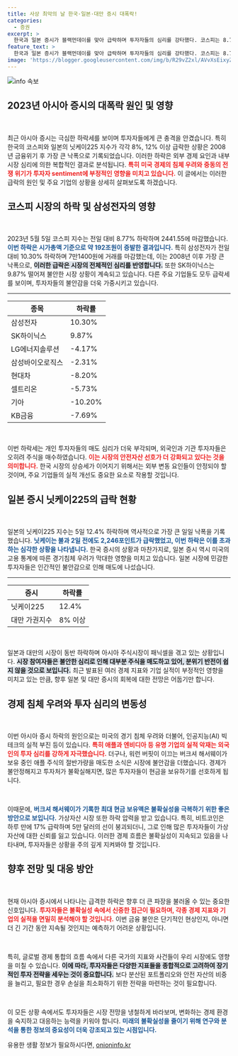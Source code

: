 ```yaml
---
title: 사상 최악의 날 한국·일본·대만 증시 대폭락!
categories:
  - 증권
excerpt: >
  한국과 일본 증시가 블랙먼데이를 맞아 급락하며 투자자들의 심리를 강타했다. 코스피는 8.77% 하락, 삼성전자는 10.30% 급락하는 등 사상 최대 폭의 하락세를 기록했다. 미국 경기 침체 우려와 중동 전쟁 위기가 투자 심리를 더욱 악화시키고 있다.
feature_text: >
  한국과 일본 증시가 블랙먼데이를 맞아 급락하며 투자자들의 심리를 강타했다. 코스피는 8.77% 하락, 삼성전자는 10.30% 급락하는 등 사상 최대 폭의 하락세를 기록했다. 미국 경기 침체 우려와 중동 전쟁 위기가 투자 심리를 더욱 악화시키고 있다.
image: 'https://blogger.googleusercontent.com/img/b/R29vZ2xl/AVvXsEixyZcFfHzMRdzZMjFBmAUKJYCLCGyLL1o632UiGVXcaFdKo_bkvkuCioo0uUKlGfBVcT3P84aROyZIXSBEx3Aw5nCQ3pTgDom1WDC4m8eifvWiAmWEEVb4x6G_l8C0QH225ldMjyaFvpxGEBGNO37VmDTDMHGhJPq73UglMfDca1-0aw/s1600/blogspot.png'
---
```


<p><img src="https://blogger.googleusercontent.com/img/b/R29vZ2xl/AVvXsEixyZcFfHzMRdzZMjFBmAUKJYCLCGyLL1o632UiGVXcaFdKo_bkvkuCioo0uUKlGfBVcT3P84aROyZIXSBEx3Aw5nCQ3pTgDom1WDC4m8eifvWiAmWEEVb4x6G_l8C0QH225ldMjyaFvpxGEBGNO37VmDTDMHGhJPq73UglMfDca1-0aw/s1600/blogspot.png" alt="info 속보" /></p>

<h2 data-ke-size="size26">2023년 아시아 증시의 대폭락 원인 및 영향</h2>

<p data-ke-size="size16">&nbsp;</p>

<p>최근 아시아 증시는 극심한 하락세를 보이며 투자자들에게 큰 충격을 안겼습니다. 특히 한국의 코스피와 일본의 닛케이225 지수가 각각 8%, 12% 이상 급락한 상황은 2008년 금융위기 후 가장 큰 낙폭으로 기록되었습니다. 이러한 하락은 외부 경제 요인과 내부 시장 심리에 의한 복합적인 결과로 분석됩니다. <b><span style="color: #ee2323;">특히 미국 경제의 침체 우려와 중동의 전쟁 위기가 투자자 sentiment에 부정적인 영향을 미치고 있습니다.</span></b> 이 글에서는 이러한 급락의 원인 및 주요 기업의 상황을 상세히 살펴보도록 하겠습니다.</p>

<h2 data-ke-size="size26">코스피 시장의 하락 및 삼성전자의 영향</h2>

<p data-ke-size="size16">&nbsp;</p>

<p>2023년 5월 5일 코스피 지수는 전일 대비 8.77% 하락하며 2441.55에 마감했습니다. <b><span style="color: #1a5490;">이번 하락은 시가총액 기준으로 약 192조원이 증발한 결과입니다.</span></b> 특히 삼성전자가 전일 대비 10.30% 하락하며 7만1400원에 거래를 마감했는데, 이는 2008년 이후 가장 큰 낙폭으로, <b><span style="background-color: #21538527;">이러한 급락은 시장의 전체적인 심리를 반영합니다.</span></b> 또한 SK하이닉스는 9.87% 떨어져 불안한 시장 상황이 계속되고 있습니다. 다른 주요 기업들도 모두 급락세를 보이며, 투자자들의 불안감을 더욱 가중시키고 있습니다.</p>

<hr>

<table>
    <thead>
        <tr>
            <th>종목</th>
            <th>하락률</th>
        </tr>
    </thead>
    <tbody>
        <tr>
            <td>삼성전자</td>
            <td>10.30%</td>
        </tr>
        <tr>
            <td>SK하이닉스</td>
            <td>9.87%</td>
        </tr>
        <tr>
            <td>LG에너지솔루션</td>
            <td>-4.17%</td>
        </tr>
        <tr>
            <td>삼성바이오로직스</td>
            <td>-2.31%</td>
        </tr>
        <tr>
            <td>현대차</td>
            <td>-8.20%</td>
        </tr>
        <tr>
            <td>셀트리온</td>
            <td>-5.73%</td>
        </tr>
        <tr>
            <td>기아</td>
            <td>-10.20%</td>
        </tr>
        <tr>
            <td>KB금융</td>
            <td>-7.69%</td>
        </tr>
    </tbody>
</table>

<p data-ke-size="size16">&nbsp;</p>

<p>이번 하락세는 개인 투자자들의 매도 심리가 더욱 부각되며, 외국인과 기관 투자자들은 오히려 주식을 매수하였습니다. <b><span style="color: #ee2323;">이는 시장의 안전자산 선호가 더 강화되고 있다는 것을 의미합니다.</span></b> 한국 시장의 상승세가 이어지기 위해서는 외부 변동 요인들이 안정되야 할 것이며, 주요 기업들의 실적 개선도 중요한 요소로 작용할 것입니다.</p>

<h2 data-ke-size="size26">일본 증시 닛케이225의 급락 현황</h2>

<p data-ke-size="size16">&nbsp;</p>

<p>일본의 닛케이225 지수는 5일 12.4% 하락하며 역사적으로 가장 큰 일일 낙폭을 기록했습니다. <b><span style="color: #1a5490;">닛케이는 불과 2일 전에도 2,246포인트가 급락했었고, 이번 하락은 이를 초과하는 심각한 상황을 나타냅니다.</span></b> 한국 증시의 상황과 마찬가지로, 일본 증시 역시 미국의 고용 통계에 따른 경기침체 우려가 막대한 영향을 미치고 있습니다. 일본 시장에 민감한 투자자들은 인간적인 불안감으로 인해 매도에 나섰습니다.</p>

<hr>

<table>
    <thead>
        <tr>
            <th>증시</th>
            <th>하락률</th>
        </tr>
    </thead>
    <tbody>
        <tr>
            <td>닛케이225</td>
            <td>12.4%</td>
        </tr>
        <tr>
            <td>대만 가권지수</td>
            <td>8% 이상</td>
        </tr>
    </tbody>
</table>

<p data-ke-size="size16">&nbsp;</p>

<p>일본과 대만의 시장이 동반 하락하며 아시아 주식시장이 패닉셀을 겪고 있는 상황입니다. <b><span style="background-color: #21538527;">시장 참여자들은 불안한 심리로 인해 대부분 주식을 매도하고 있어, 분위기 반전이 쉽지 않을 것으로 보입니다.</span></b> 최근 발표된 여러 경제 지표와 기업 실적이 부정적인 영향을 미치고 있는 만큼, 향후 일본 및 대만 증시의 회복에 대한 전망은 어둡기만 합니다.</p>

<h2 data-ke-size="size26">경제 침체 우려와 투자 심리의 변동성</h2>

<p data-ke-size="size16">&nbsp;</p>

<p>이번 아시아 증시 하락의 원인으로는 미국의 경기 침체 우려와 더불어, 인공지능(AI) 빅테크의 실적 부진 등이 있습니다. <b><span style="color: #ee2323;">특히 애플과 엔비디아 등 유명 기업의 실적 악재는 외국인의 투자 심리를 강하게 자극했습니다.</span></b> 더구나, 워런 버핏이 이끄는 버크셔 해서웨이가 보유 중인 애플 주식의 절반가량을 매도한 소식은 시장에 불안감을 더했습니다. 경제가 불안정해지고 투자처가 불확실해지면, 많은 투자자들이 현금을 보유하기를 선호하게 됩니다.</p>

<p data-ke-size="size16">&nbsp;</p>

<p>이때문에, <b><span style="color: #1a5490;">버크셔 해서웨이가 기록한 최대 현금 보유액은 불확실성을 극복하기 위한 좋은 방안으로 보입니다.</span></b> 가상자산 시장 또한 하락 압력을 받고 있습니다. 특히, 비트코인은 하루 만에 17% 급락하며 5만 달러의 선이 붕괴되더니, 그로 인해 많은 투자자들이 가상자산에 대한 신뢰를 잃고 있습니다. 이러한 경제 흐름은 불확실성이 지속되고 있음을 나타내며, 투자자들은 상황을 주의 깊게 지켜봐야 할 것입니다.</p>

<h2 data-ke-size="size26">향후 전망 및 대응 방안</h2>

<p data-ke-size="size16">&nbsp;</p>

<p>현재 아시아 증시에서 나타나는 급격한 하락은 향후 더 큰 파장을 불러올 수 있는 중요한 신호입니다. <b><span style="color: #ee2323;">투자자들은 불확실성 속에서 신중한 접근이 필요하며, 각종 경제 지표와 기업의 실적을 면밀히 분석해야 할 것입니다.</span></b> 이번 금융 불안은 단기적인 현상인지, 아니면 더 긴 기간 동안 지속될 것인지는 예측하기 어려운 상황입니다.</p>

<p data-ke-size="size16">&nbsp;</p>

<p>특히, 글로벌 경제 통합의 흐름 속에서 다른 국가의 지표와 사건들이 우리 시장에도 영향을 미칠 수 있습니다. <b><span style="background-color: #21538527;">이에 따라, 투자자들은 다양한 지표들을 종합적으로 고려하여 장기적인 투자 전략을 세우는 것이 중요합니다.</span></b> 보다 분산된 포트폴리오와 안전 자산의 비중을 늘리고, 필요한 경우 손실을 최소화하기 위한 전략을 마련하는 것이 필요합니다. </p>

<p data-ke-size="size16">&nbsp;</p>

<p>이 모든 상황 속에서도 투자자들은 시장 전망을 냉철하게 바라보며, 변화하는 경제 환경을 숙지하고 대응하는 능력을 키워야 합니다. <b><span style="color: #1a5490;">미래의 불확실성을 줄이기 위해 연구와 분석을 통한 정보의 중요성이 더욱 강조되고 있는 시점입니다.</span></b></p>
유용한 생활 정보가 필요하시다면, <a href="https://onioninfo.kr" rel="dofollow">onioninfo.kr</a>


